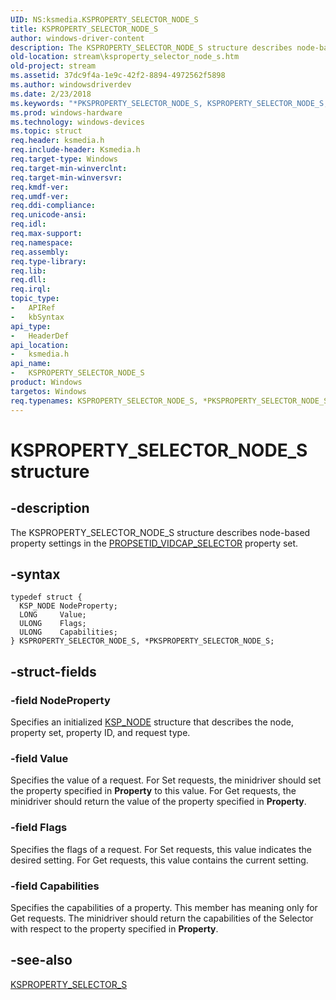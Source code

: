 ```yaml
---
UID: NS:ksmedia.KSPROPERTY_SELECTOR_NODE_S
title: KSPROPERTY_SELECTOR_NODE_S
author: windows-driver-content
description: The KSPROPERTY_SELECTOR_NODE_S structure describes node-based property settings in the PROPSETID_VIDCAP_SELECTOR property set.
old-location: stream\ksproperty_selector_node_s.htm
old-project: stream
ms.assetid: 37dc9f4a-1e9c-42f2-8894-4972562f5898
ms.author: windowsdriverdev
ms.date: 2/23/2018
ms.keywords: "*PKSPROPERTY_SELECTOR_NODE_S, KSPROPERTY_SELECTOR_NODE_S, KSPROPERTY_SELECTOR_NODE_S structure [Streaming Media Devices], PKSPROPERTY_SELECTOR_NODE_S, PKSPROPERTY_SELECTOR_NODE_S structure pointer [Streaming Media Devices], ksmedia/KSPROPERTY_SELECTOR_NODE_S, ksmedia/PKSPROPERTY_SELECTOR_NODE_S, stream.ksproperty_selector_node_s, vidcapstruct_f7f566f9-2eea-44f5-8a4b-33769d99576f.xml"
ms.prod: windows-hardware
ms.technology: windows-devices
ms.topic: struct
req.header: ksmedia.h
req.include-header: Ksmedia.h
req.target-type: Windows
req.target-min-winverclnt: 
req.target-min-winversvr: 
req.kmdf-ver: 
req.umdf-ver: 
req.ddi-compliance: 
req.unicode-ansi: 
req.idl: 
req.max-support: 
req.namespace: 
req.assembly: 
req.type-library: 
req.lib: 
req.dll: 
req.irql: 
topic_type:
-	APIRef
-	kbSyntax
api_type:
-	HeaderDef
api_location:
-	ksmedia.h
api_name:
-	KSPROPERTY_SELECTOR_NODE_S
product: Windows
targetos: Windows
req.typenames: KSPROPERTY_SELECTOR_NODE_S, *PKSPROPERTY_SELECTOR_NODE_S
---
```


# KSPROPERTY_SELECTOR_NODE_S structure


## -description


The KSPROPERTY_SELECTOR_NODE_S structure describes node-based property settings in the <a href="https://msdn.microsoft.com/library/windows/hardware/ff567810">PROPSETID_VIDCAP_SELECTOR</a> property set.


## -syntax


````
typedef struct {
  KSP_NODE NodeProperty;
  LONG     Value;
  ULONG    Flags;
  ULONG    Capabilities;
} KSPROPERTY_SELECTOR_NODE_S, *PKSPROPERTY_SELECTOR_NODE_S;
````


## -struct-fields




### -field NodeProperty

Specifies an initialized <a href="..\ks\ns-ks-ksp_node.md">KSP_NODE</a> structure that describes the node, property set, property ID, and request type.


### -field Value

Specifies the value of a request. For Set requests, the minidriver should set the property specified in <b>Property</b> to this value. For Get requests, the minidriver should return the value of the property specified in <b>Property</b>.


### -field Flags

Specifies the flags of a request. For Set requests, this value indicates the desired setting. For Get requests, this value contains the current setting.


### -field Capabilities

Specifies the capabilities of a property. This member has meaning only for Get requests. The minidriver should return the capabilities of the Selector with respect to the property specified in <b>Property</b>.


## -see-also

<a href="..\ksmedia\ns-ksmedia-ksproperty_selector_s.md">KSPROPERTY_SELECTOR_S</a>



 

 



